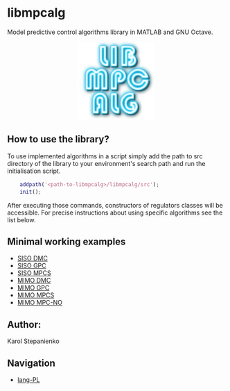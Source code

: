 # libmpcalg
Model predictive control algorithms library in MATLAB and GNU Octave.

<p align="center">
  <img src="./doc/img/libmpcalg_logo.png"  alt="libmpcalg's logo"/>
</p>

## How to use the library?
To use implemented algorithms in a script simply add the path to src directory
of the library to your environment's search path and run the initialisation
script.
```MATLAB
    addpath('<path-to-libmpcalg>/libmpcalg/src');
    init();
```
After executing those commands, constructors of regulators classes will be
accessible. For precise instructions about using specific algorithms see the
list below.

## Minimal working examples
- [SISO DMC](mwe/mweSISO_DMC.m)
- [SISO GPC](mwe/mweSISO_GPC.m)
- [SISO MPCS](mwe/mweSISO_MPCS.m)
- [MIMO DMC](mwe/mweMIMO_DMC.m)
- [MIMO GPC](mwe/mweMIMO_GPC.m)
- [MIMO MPCS](mwe/mweMIMO_MPCS.m)
- [MIMO MPC-NO](mwe/mweMIMO_MPCNO.m)

## Author:
Karol Stepanienko

## Navigation
- [lang-PL](./doc/README-PL.md)
